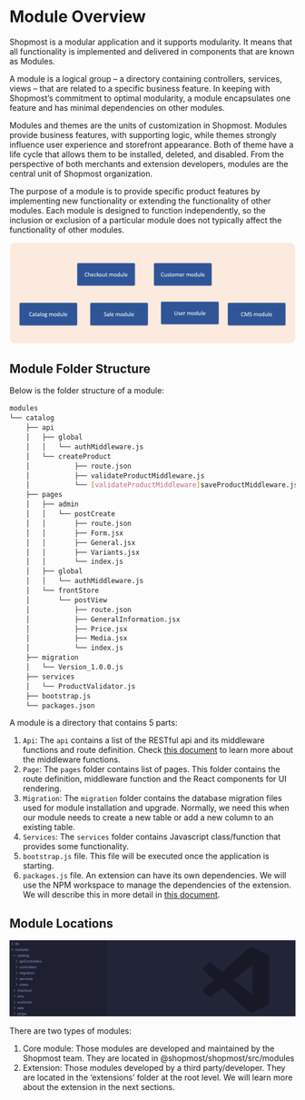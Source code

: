 

# Module Overview

Shopmost is a modular application and it supports modularity. It means that all functionality is implemented and delivered in components that are known as Modules.

A module is a logical group – a directory containing controllers, services, views – that are related to a specific business feature. In keeping with Shopmost’s commitment to optimal modularity, a module encapsulates one feature and has minimal dependencies on other modules.

Modules and themes are the units of customization in Shopmost. Modules provide business features, with supporting logic, while themes strongly influence user experience and storefront appearance. Both of theme have a life cycle that allows them to be installed, deleted, and disabled. From the perspective of both merchants and extension developers, modules are the central unit of Shopmost organization.

The purpose of a module is to provide specific product features by implementing new functionality or extending the functionality of other modules. Each module is designed to function independently, so the inclusion or exclusion of a particular module does not typically affect the functionality of other modules.

![Shopmost modular pattern](./img/modular.png "Shopmost modular pattern")

## Module Folder Structure

Below is the folder structure of a module:

```bash
modules
└── catalog
    ├── api
    │   ├── global
    │   │   └── authMiddleware.js
    │   └── createProduct
    │           ├── route.json
    │           ├── validateProductMiddleware.js
    │           └── [validateProductMiddleware]saveProductMiddleware.js
    ├── pages
    │   ├── admin
    │   │   └── postCreate
    │   │       ├── route.json
    │   │       ├── Form.jsx
    │   │       ├── General.jsx
    │   │       ├── Variants.jsx
    │   │       └── index.js
    │   ├── global
    │   │   └── authMiddleware.js
    │   └── frontStore
    │       └── postView
    │           ├── route.json
    │           ├── GeneralInformation.jsx
    │           ├── Price.jsx
    │           ├── Media.jsx
    │           └── index.js
    ├── migration
    │   └── Version_1.0.0.js
    ├── services
    │   └── ProductValidator.js
    ├── bootstrap.js
    └── packages.json
```


A module is a directory that contains 5 parts:

1. `Api`: The `api` contains a list of the RESTful api and its middleware functions and route definition. Check [this document](./../knowledge-base/middleware-system) to learn more about the middleware functions.
2. `Page`: The `pages` folder contains list of pages. This folder contains the route definition, middleware function and the React components for UI rendering.
3. `Migration`: The `migration` folder contains the database migration files used for module installation and upgrade. Normally, we need this when our module needs to create a new table or add a new column to an existing table.
4. `Services`: The `services` folder contains Javascript class/function that provides some functionality.
5. `bootstrap.js` file. This file will be executed once the application is starting.
6. `packages.js` file. An extension can have its own dependencies. We will use the NPM workspace to manage the dependencies of the extension. We will describe this in more detail in [this document](./extension-development).

## Module Locations

![Shopmost module location](./img/modules-location.png "Shopmost module location")

There are two types of modules:

1. Core module: Those modules are developed and maintained by the Shopmost team. They are located in @shopmost/shopmost/src/modules
2. Extension: Those modules developed by a third party/developer. They are located in the ‘extensions’ folder at the root level. We will learn more about the extension in the next sections.